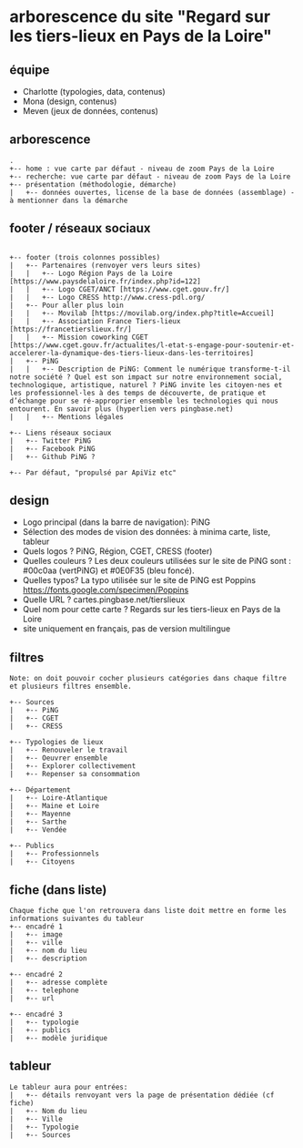 # arborescence du site "Regard sur les tiers-lieux en Pays de la Loire"

## équipe 

- Charlotte (typologies, data, contenus)
- Mona (design, contenus)
- Meven (jeux de données, contenus)

## arborescence

```
.
+-- home : vue carte par défaut - niveau de zoom Pays de la Loire
+-- recherche: vue carte par défaut - niveau de zoom Pays de la Loire
+-- présentation (méthodologie, démarche)
|   +-- données ouvertes, license de la base de données (assemblage) - à mentionner dans la démarche
```

## footer / réseaux sociaux
```

+-- footer (trois colonnes possibles)
|   +-- Partenaires (renvoyer vers leurs sites)
|   |   +-- Logo Région Pays de la Loire [https://www.paysdelaloire.fr/index.php?id=122]
|   |   +-- Logo CGET/ANCT [https://www.cget.gouv.fr/]
|   |   +-- Logo CRESS http://www.cress-pdl.org/
|   +-- Pour aller plus loin
|   |   +-- Movilab [https://movilab.org/index.php?title=Accueil]
|   |   +-- Association France Tiers-lieux [https://francetierslieux.fr/]
|   |   +-- Mission coworking CGET [https://www.cget.gouv.fr/actualites/l-etat-s-engage-pour-soutenir-et-accelerer-la-dynamique-des-tiers-lieux-dans-les-territoires]
|   +-- PiNG
|   |   +-- Description de PiNG: Comment le numérique transforme-t-il notre société ? Quel est son impact sur notre environnement social, technologique, artistique, naturel ? PiNG invite les citoyen·nes et les professionnel·les à des temps de découverte, de pratique et d’échange pour se ré-approprier ensemble les technologies qui nous entourent. En savoir plus (hyperlien vers pingbase.net)
|   |   +-- Mentions légales 

+-- Liens réseaux sociaux
|   +-- Twitter PiNG
|   +-- Facebook PiNG
|   +-- Github PiNG ?

+-- Par défaut, "propulsé par ApiViz etc" 

```

## design

- Logo principal (dans la barre de navigation): PiNG 
- Sélection des modes de vision des données: à minima carte, liste, tableur
- Quels logos ? PiNG, Région, CGET, CRESS (footer)
- Quelles couleurs ? Les deux couleurs utilisées sur le site de PiNG sont : #00c0aa (vertPiNG) et #0E0F35 (bleu foncé).
- Quelles typos? La typo utilisée sur le site de PiNG est Poppins https://fonts.google.com/specimen/Poppins
- Quelle URL ? cartes.pingbase.net/tierslieux
- Quel nom pour cette carte ? Regards sur les tiers-lieux en Pays de la Loire
- site uniquement en français, pas de version multilingue

## filtres 
```
Note: on doit pouvoir cocher plusieurs catégories dans chaque filtre et plusieurs filtres ensemble.

+-- Sources
|   +-- PiNG
|   +-- CGET
|   +-- CRESS

+-- Typologies de lieux
|   +-- Renouveler le travail
|   +-- Oeuvrer ensemble
|   +-- Explorer collectivement
|   +-- Repenser sa consommation

+-- Département
|   +-- Loire-Atlantique
|   +-- Maine et Loire
|   +-- Mayenne
|   +-- Sarthe
|   +-- Vendée

+-- Publics
|   +-- Professionnels
|   +-- Citoyens

```

## fiche (dans liste)

```
Chaque fiche que l'on retrouvera dans liste doit mettre en forme les informations suivantes du tableur
+-- encadré 1
|   +-- image  
|   +-- ville
|   +-- nom du lieu
|   +-- description

+-- encadré 2
|   +-- adresse complète
|   +-- telephone
|   +-- url 

+-- encadré 3
|   +-- typologie
|   +-- publics
|   +-- modèle juridique

```
## tableur

```
Le tableur aura pour entrées:
|   +-- détails renvoyant vers la page de présentation dédiée (cf fiche)
|   +-- Nom du lieu
|   +-- Ville
|   +-- Typologie
|   +-- Sources
